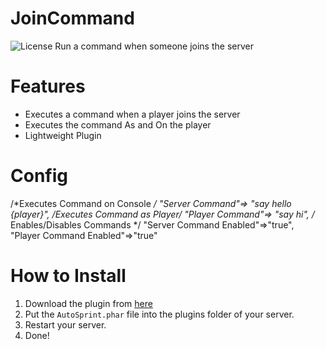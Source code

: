 # JoinCommand
![License](https://img.shields.io/github/license/CraftCamp1/JoinCommand)
Run a command when someone joins the server

# Features
- Executes a command when a player joins the server
- Executes the command As and On the player
- Lightweight Plugin

# Config
/*Executes Command on Console */
"Server Command"=> "say hello {player}",
/*Executes Command as Player*/
"Player Command"=> "say hi", 
/* Enables/Disables Commands */
"Server Command Enabled"=>"true",
"Player Command Enabled"=>"true"

# How to Install
1. Download the plugin from [here](https://github.com/CraftCamp1/JoinCommand/releases/tag/v1.0.0)
2. Put the ```AutoSprint.phar``` file into the plugins folder of your server.
3. Restart your server.
4. Done!
